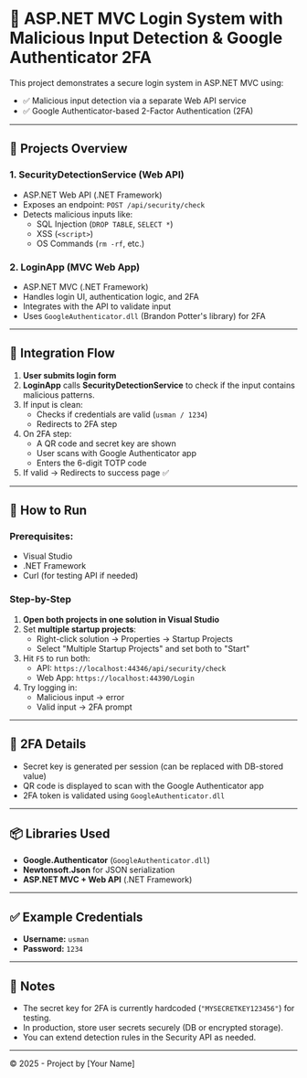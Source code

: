 # 🔐 ASP.NET MVC Login System with Malicious Input Detection & Google Authenticator 2FA

This project demonstrates a secure login system in ASP.NET MVC using:

- ✅ Malicious input detection via a separate Web API service
- ✅ Google Authenticator-based 2-Factor Authentication (2FA)

---

## 📁 Projects Overview

### 1. **SecurityDetectionService** (Web API)
- ASP.NET Web API (.NET Framework)
- Exposes an endpoint: `POST /api/security/check`
- Detects malicious inputs like:
  - SQL Injection (`DROP TABLE`, `SELECT *`)
  - XSS (`<script>`)
  - OS Commands (`rm -rf`, etc.)

### 2. **LoginApp** (MVC Web App)
- ASP.NET MVC (.NET Framework)
- Handles login UI, authentication logic, and 2FA
- Integrates with the API to validate input
- Uses `GoogleAuthenticator.dll` (Brandon Potter's library) for 2FA

---

## 🔗 Integration Flow

1. **User submits login form**
2. **LoginApp** calls **SecurityDetectionService** to check if the input contains malicious patterns.
3. If input is clean:
   - Checks if credentials are valid (`usman / 1234`)
   - Redirects to 2FA step
4. On 2FA step:
   - A QR code and secret key are shown
   - User scans with Google Authenticator app
   - Enters the 6-digit TOTP code
5. If valid → Redirects to success page ✅

---

## 🚀 How to Run

### Prerequisites:
- Visual Studio
- .NET Framework
- Curl (for testing API if needed)

### Step-by-Step

1. **Open both projects in one solution in Visual Studio**
2. Set **multiple startup projects**:
   - Right-click solution → Properties → Startup Projects
   - Select "Multiple Startup Projects" and set both to "Start"
3. Hit `F5` to run both:
   - API: `https://localhost:44346/api/security/check`
   - Web App: `https://localhost:44390/Login`
4. Try logging in:
   - Malicious input → error
   - Valid input → 2FA prompt

---

## 🔐 2FA Details

- Secret key is generated per session (can be replaced with DB-stored value)
- QR code is displayed to scan with the Google Authenticator app
- 2FA token is validated using `GoogleAuthenticator.dll`

---

## 📦 Libraries Used

- **Google.Authenticator** (`GoogleAuthenticator.dll`)
- **Newtonsoft.Json** for JSON serialization
- **ASP.NET MVC + Web API** (.NET Framework)

---

## ✅ Example Credentials

- **Username:** `usman`
- **Password:** `1234`

---

## 📌 Notes

- The secret key for 2FA is currently hardcoded (`"MYSECRETKEY123456"`) for testing.
- In production, store user secrets securely (DB or encrypted storage).
- You can extend detection rules in the Security API as needed.

---

© 2025 - Project by [Your Name]
